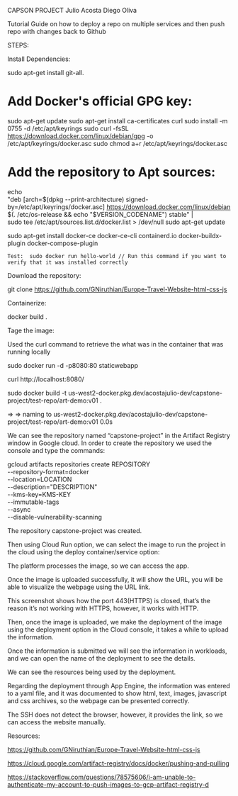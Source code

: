 CAPSON PROJECT
Julio Acosta
Diego Oliva 


Tutorial Guide on how to deploy a repo on multiple services and then push repo with changes back to Github

STEPS: 

Install Dependencies: 

sudo apt-get install git-all.

# Add Docker's official GPG key:
sudo apt-get update
sudo apt-get install ca-certificates curl
sudo install -m 0755 -d /etc/apt/keyrings
sudo curl -fsSL https://download.docker.com/linux/debian/gpg -o /etc/apt/keyrings/docker.asc
sudo chmod a+r /etc/apt/keyrings/docker.asc

# Add the repository to Apt sources:
echo \
  "deb [arch=$(dpkg --print-architecture) signed-by=/etc/apt/keyrings/docker.asc] https://download.docker.com/linux/debian \
  $(. /etc/os-release && echo "$VERSION_CODENAME") stable" | \
  sudo tee /etc/apt/sources.list.d/docker.list > /dev/null
sudo apt-get update



sudo apt-get install docker-ce docker-ce-cli containerd.io docker-buildx-plugin docker-compose-plugin

	Test:  sudo docker run hello-world // Run this command if you want to verify that it was installed correctly

 
Download the repository: 

git clone https://github.com/GNiruthian/Europe-Travel-Website-html-css-js


Containerize:

docker build . 

Tage the image:



Used the curl command to retrieve the what was in the container that was running locally

sudo docker run -d -p8080:80 staticwebapp

curl http://localhost:8080/


sudo docker build -t us-west2-docker.pkg.dev/acostajulio-dev/capstone-project/test-repo/art-demo:v01 .

 => => naming to us-west2-docker.pkg.dev/acostajulio-dev/capstone-project/test-repo/art-demo:v01        0.0s


We can see the repository named “capstone-project” in the Artifact Registry window in Google cloud. 
In order to create the repository we used the console and type the commands: 

  gcloud artifacts repositories create REPOSITORY \
      --repository-format=docker \
      --location=LOCATION \
      --description="DESCRIPTION" \
      --kms-key=KMS-KEY \
      --immutable-tags \
      --async \
      --disable-vulnerability-scanning



The repository capstone-project was created. 


Then using Cloud Run option, we can select the image to run the project in the cloud using the deploy container/service option:  

The platform processes the image, so we can access the app. 


Once the image is uploaded successfully, it will show the URL, you will be able to visualize the webpage using the URL link. 


This screenshot shows how the port 443(HTTPS) is closed, that’s the reason it’s not working with HTTPS, however, it works with HTTP. 


Then, once the image is uploaded, we make the deployment of the image using the deployment option in the Cloud console, it takes a while to upload the information.

Once the information is submitted we will see the information in workloads, and we can open the name of the deployment to see the details.  				


We can see the resources being used by the deployment. 


Regarding the deployment through App Engine, the information was entered to a yaml file, and it was documented to show html, text, images, javascript and css archives, so the webpage can be presented correctly. 


The SSH does not detect the browser, however, it provides the link, so we can access the website manually.




Resources: 

https://github.com/GNiruthian/Europe-Travel-Website-html-css-js

https://cloud.google.com/artifact-registry/docs/docker/pushing-and-pulling

https://stackoverflow.com/questions/78575606/i-am-unable-to-authenticate-my-account-to-push-images-to-gcp-artifact-registry-d


